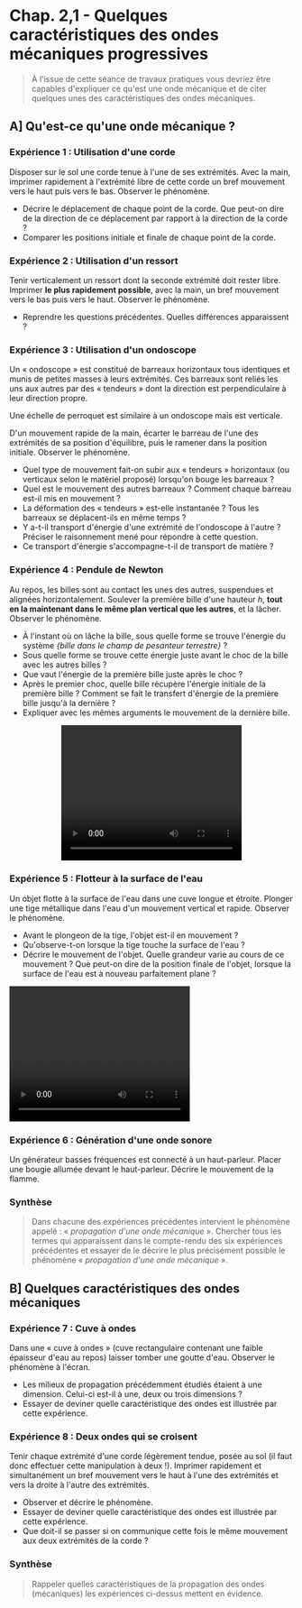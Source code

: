 # Chap. 2,1 - Quelques caractéristiques des ondes mécaniques progressives #

> À l'issue de cette séance de travaux pratiques vous devriez être capables d'expliquer ce qu'est une onde mécanique et de citer quelques unes des caractéristiques des ondes mécaniques.



## A] Qu'est-ce qu'une onde mécanique ? ##


### Expérience 1 : Utilisation d'une corde ###

Disposer sur le sol une corde tenue à l'une de ses extrémités. Avec la main, imprimer rapidement à l'extrémité libre de cette corde un bref mouvement vers le haut puis vers le bas. Observer le phénomène.

- Décrire le déplacement de chaque point de la corde. Que peut-on dire de la direction de ce déplacement par rapport à la direction de la corde ?
- Comparer les positions initiale et finale de chaque point de la corde.


### Expérience 2 : Utilisation d'un ressort ###

Tenir verticalement un ressort dont la seconde extrémité doit rester libre. Imprimer __le plus rapidement possible__, avec la main, un bref mouvement vers le bas puis vers le haut. Observer le phénomène.

- Reprendre les questions précédentes. Quelles différences apparaissent ?


### Expérience 3 : Utilisation d'un ondoscope ###

Un « ondoscope » est constitué de barreaux horizontaux tous identiques et munis de petites masses à leurs extrémités. Ces barreaux sont reliés les uns aux autres par des « tendeurs » dont la direction est perpendiculaire à leur direction propre.

Une échelle de perroquet est similaire à un ondoscope mais est verticale.
    
D'un mouvement rapide de la main, écarter le barreau de l'une des extrémités de sa position d'équilibre, puis le ramener dans la position initiale. Observer le phénomène.

- Quel type de mouvement fait-on subir aux « tendeurs » horizontaux (ou verticaux selon le matériel proposé) lorsqu'on bouge les barreaux ?
-  Quel est le mouvement des autres barreaux ? Comment chaque barreau est-il mis en mouvement ?
- La déformation des « tendeurs » est-elle instantanée ? Tous les barreaux se déplacent-ils en même temps ?
- Y a-t-il transport d'énergie d'une extrémité de l'ondoscope à l'autre ? Préciser le raisonnement mené pour répondre à cette question.
- Ce transport d'énergie s'accompagne-t-il de transport de matière ?


### Expérience 4 : Pendule de Newton ###

Au repos, les billes sont au contact les unes des autres, suspendues et alignées horizontalement. Soulever la première bille d'une hauteur $h$, **tout en la maintenant dans le même plan vertical que les autres**, et la lâcher. Observer le phénomène.

- À l'instant où on lâche la bille, sous quelle forme se trouve l'énergie du système *{bille dans le champ de pesanteur terrestre}* ? 
- Sous quelle forme se trouve cette énergie juste avant le choc de la bille avec les autres billes ?
- Que vaut l'énergie de la première bille juste après le choc ?
- Après le premier choc, quelle bille récupère l'énergie initiale de la première bille ? Comment se fait le transfert d'énergie de la première bille jusqu'à la dernière ?
- Expliquer avec les mêmes arguments le mouvement de la dernière bille. 

<center>
<video width="320" height="240" controls>
  <source src="./videos/pendule_de_Newton.mp4" type="video/mp4">
 </video>
</center>


### Expérience 5 : Flotteur à la surface de l'eau ###


Un objet flotte à la surface de l'eau dans une cuve longue et étroite. Plonger une tige métallique dans l'eau d'un mouvement vertical et rapide. Observer le phénomène.

- Avant le plongeon de la tige, l'objet est-il en mouvement ?
- Qu'observe-t-on lorsque la tige touche la surface de l'eau ?
- Décrire le mouvement de l'objet. Quelle grandeur varie au cours de ce mouvement ? Que peut-on dire de la position finale de l'objet, lorsque la surface de l'eau est à nouveau parfaitement plane ?


<video width="320" height="240" controls>
  <source src="./videos/flotteur_surface_eau.mp4" type="video/mp4">
</video>



### Expérience 6 : Génération d'une onde sonore ###

Un générateur basses fréquences est connecté à un haut-parleur. Placer une bougie allumée devant le haut-parleur. Décrire le mouvement de la flamme.


### Synthèse ###

> Dans chacune des expériences précédentes intervient le phénomène appelé : « *propagation d'une onde mécanique* ». 
Chercher tous les termes qui apparaissent dans le compte-rendu des six expériences précédentes et essayer de le décrire le plus précisément possible le phénomène « *propagation d'une onde mécanique* ». 



## B] Quelques caractéristiques des ondes mécaniques ##


### Expérience 7 : Cuve à ondes ###


Dans une « cuve à ondes » (cuve rectangulaire contenant une faible épaisseur d'eau au repos) laisser tomber une goutte d'eau. Observer le phénomène à l'écran.

- Les milieux de propagation précédemment étudiés étaient à une dimension. Celui-ci est-il à une, deux ou trois dimensions ? 
- Essayer de deviner quelle caractéristique des ondes est illustrée par cette expérience.


### Expérience 8 : Deux ondes qui se croisent ###

Tenir chaque extrémité d'une corde légèrement tendue, posée au sol (il faut donc effectuer cette manipulation à deux !). Imprimer rapidement et simultanément un bref mouvement vers le haut à l'une des extrémités et vers la droite à l'autre des extrémités. 

- Observer et décrire le phénomène.
- Essayer de deviner quelle caractéristique des ondes est illustrée par cette expérience.
-  Que doit-il se passer si on communique cette fois le même mouvement aux deux extrémités de la corde ?


### Synthèse ###

>  Rappeler quelles caractéristiques de la propagation des ondes (mécaniques) les expériences ci-dessus mettent en évidence.